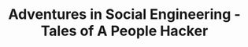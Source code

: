 ---
title: Adventures in Social Engineering - Tales of A People Hacker
permalink: "/program/presentations/jenny-radcliffe/"
layout: presentation
speaker: 
 - name: Jenny Radcliffe
   role: Social Engineering Expert
   work:
   image: jenny-radcliffe.png
id: presentation
---